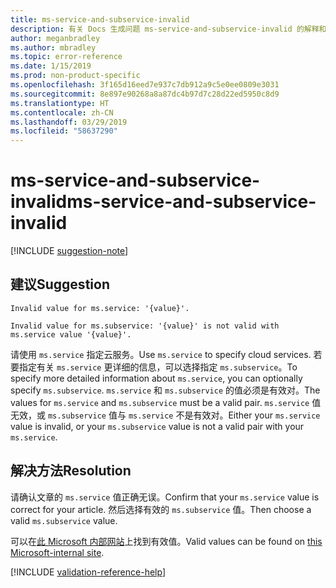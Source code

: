 ```yaml
---
title: ms-service-and-subservice-invalid
description: 有关 Docs 生成问题 ms-service-and-subservice-invalid 的解释和解决方案
author: meganbradley
ms.author: mbradley
ms.topic: error-reference
ms.date: 1/15/2019
ms.prod: non-product-specific
ms.openlocfilehash: 3f165d16eed7e937c7db912a9c5e0ee0809e3031
ms.sourcegitcommit: 8e897e90268a8a87dc4b97d7c28d22ed5950c8d9
ms.translationtype: HT
ms.contentlocale: zh-CN
ms.lasthandoff: 03/29/2019
ms.locfileid: "58637290"
---
```

# <a name="ms-service-and-subservice-invalid"></a><span data-ttu-id="0aed7-103">ms-service-and-subservice-invalid</span><span class="sxs-lookup"><span data-stu-id="0aed7-103">ms-service-and-subservice-invalid</span></span>

[!INCLUDE [suggestion-note](includes/suggestion-note.md)]

## <a name="suggestion"></a><span data-ttu-id="0aed7-104">建议</span><span class="sxs-lookup"><span data-stu-id="0aed7-104">Suggestion</span></span>

`Invalid value for ms.service: '{value}'.`

`Invalid value for ms.subservice: '{value}' is not valid with ms.service value '{value}'.`

<span data-ttu-id="0aed7-105">请使用 `ms.service` 指定云服务。</span><span class="sxs-lookup"><span data-stu-id="0aed7-105">Use `ms.service` to specify cloud services.</span></span> <span data-ttu-id="0aed7-106">若要指定有关 `ms.service` 更详细的信息，可以选择指定 `ms.subservice`。</span><span class="sxs-lookup"><span data-stu-id="0aed7-106">To specify more detailed information about `ms.service`, you can optionally specify `ms.subservice`.</span></span> <span data-ttu-id="0aed7-107">`ms.service` 和 `ms.subservice` 的值必须是有效对。</span><span class="sxs-lookup"><span data-stu-id="0aed7-107">The values for `ms.service` and `ms.subservice` must be a valid pair.</span></span> <span data-ttu-id="0aed7-108">`ms.service` 值无效，或 `ms.subservice` 值与 `ms.service` 不是有效对。</span><span class="sxs-lookup"><span data-stu-id="0aed7-108">Either your `ms.service` value is invalid, or your `ms.subservice` value is not a valid pair with your `ms.service`.</span></span>

## <a name="resolution"></a><span data-ttu-id="0aed7-109">解决方法</span><span class="sxs-lookup"><span data-stu-id="0aed7-109">Resolution</span></span>

<span data-ttu-id="0aed7-110">请确认文章的 `ms.service` 值正确无误。</span><span class="sxs-lookup"><span data-stu-id="0aed7-110">Confirm that your `ms.service` value is correct for your article.</span></span> <span data-ttu-id="0aed7-111">然后选择有效的 `ms.subservice` 值。</span><span class="sxs-lookup"><span data-stu-id="0aed7-111">Then choose a valid `ms.subservice` value.</span></span>

<span data-ttu-id="0aed7-112">可以在[此 Microsoft 内部网站](https://docsmetadatatool.azurewebsites.net/allowlists)上找到有效值。</span><span class="sxs-lookup"><span data-stu-id="0aed7-112">Valid values can be found on [this Microsoft-internal site](https://docsmetadatatool.azurewebsites.net/allowlists).</span></span>

<!--make sure to add this file to your includes folder and verify the path-->
[!INCLUDE [validation-reference-help](includes/validation-reference-help.md)]
